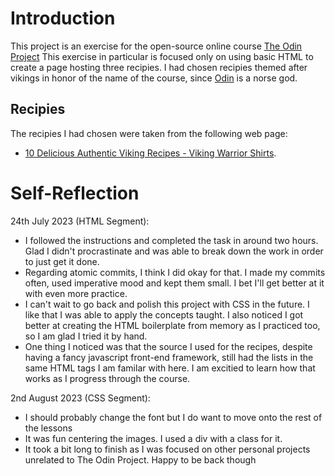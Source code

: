 # Introduction

This project is an exercise for the open-source online course [The Odin Project](https://www.theodinproject.com/lessons/foundations-recipes)
This exercise in particular is focused only on using basic HTML to create a page hosting three recipies. I had chosen recipies themed after vikings in honor of the name of the course, since [Odin](https://en.wikipedia.org/wiki/Odin) is a norse god.

## Recipies

The recipies I had chosen were taken from the following web page: 
- [10 Delicious Authentic Viking Recipes - Viking Warrior Shirts](https://www.vikingwarriorshirts.com/blogs/news/10-delicious-authentic-viking-recipes). 


# Self-Reflection

24th July 2023 (HTML Segment): 

- I followed the instructions and completed the task in around two hours. Glad I didn't procrastinate and was able to break down the work in order to just get it done.
- Regarding atomic commits, I think I did okay for that. I made my commits often, used imperative mood and kept them small. I bet I'll get better at it with even more practice.
- I can't wait to go back and polish this project with CSS in the future. I like that I was able to apply the concepts taught. I also noticed I got better at creating the HTML boilerplate from memory as I practiced too, so I am glad I tried it by hand.
- One thing I noticed was that the source I used for the recipes, despite having a fancy javascript front-end framework, still had the lists in the same HTML tags I am familar with here. I am excitied to learn how that works as I progress through the course. 


2nd August 2023 (CSS Segment):
- I should probably change the font but I do want to move onto the rest of the lessons
- It was fun centering the images. I used a div with a class for it.
- It took a bit long to finish as I was focused on other personal projects unrelated to The Odin Project. Happy to be back though